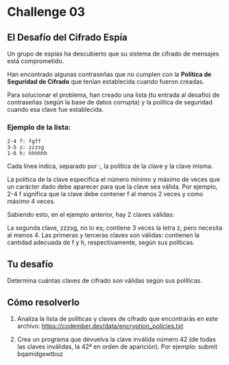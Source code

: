 # Challenge 03

## El Desafío del Cifrado Espía
Un grupo de espías ha descubierto que su sistema de cifrado de mensajes está comprometido.

Han encontrado algunas contraseñas que no cumplen con la **Política de Seguridad de Cifrado** que tenían establecida cuando fueron creadas.

Para solucionar el problema, han creado una lista (tu entrada al desafío) de contraseñas (según la base de datos corrupta) y la política de seguridad cuando esa clave fue establecida.

### Ejemplo de la lista:

```
2-4 f: fgff
3-5 z: zzzsg
1-6 h: hhhhhh
```

Cada línea indica, separado por :, la política de la clave y la clave misma.

La política de la clave especifica el número mínimo y máximo de veces que un carácter dado debe aparecer para que la clave sea válida. Por ejemplo, 2-4 f significa que la clave debe contener f al menos 2 veces y como máximo 4 veces.

Sabiendo esto, en el ejemplo anterior, hay 2 claves válidas:

La segunda clave, zzzsg, no lo es; contiene 3 veces la letra z, pero necesita al menos 4. Las primeras y terceras claves son válidas: contienen la cantidad adecuada de f y h, respectivamente, según sus políticas.

## Tu desafío

Determina cuántas claves de cifrado son válidas según sus políticas.

## Cómo resolverlo

1. Analiza la lista de políticas y claves de cifrado que encontrarás en este archivo: https://codember.dev/data/encryption_policies.txt

2. Crea un programa que devuelva la clave inválida número 42 (de todas las claves inválidas, la 42ª en orden de aparición). Por ejemplo:
submit bqamidgewtbuz
